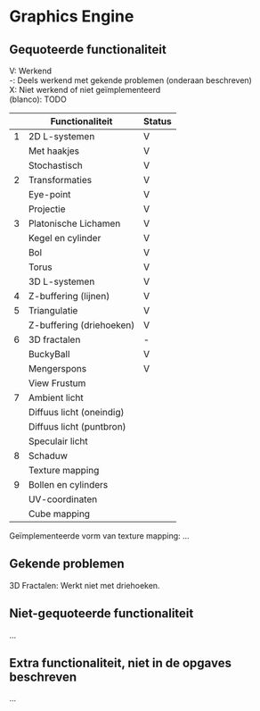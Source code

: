 # Graphics Engine
## Gequoteerde functionaliteit

V: Werkend  
-: Deels werkend met gekende problemen (onderaan beschreven)  
X: Niet werkend of niet geïmplementeerd  
(blanco): TODO  


|     | Functionaliteit          | Status |
|-----|--------------------------|--------|
| 1   | 2D L-systemen            | V      |
|     | Met haakjes              | V      |
|     | Stochastisch             | V      |
| 2   | Transformaties           | V      |
|     | Eye-point                | V      |
|     | Projectie                | V      |
| 3   | Platonische Lichamen     | V      |
|     | Kegel en cylinder        | V      |
|     | Bol                      | V      |
|     | Torus                    | V      |
|     | 3D L-systemen            | V      |
| 4   | Z-buffering (lijnen)     | V      |
| 5   | Triangulatie             | V      |
|     | Z-buffering (driehoeken) | V      |
| 6   | 3D fractalen             | -      |
|     | BuckyBall                | V      |
|     | Mengerspons              | V      |
|     | View Frustum             |        |
| 7   | Ambient licht            |        |
|     | Diffuus licht (oneindig) |        |
|     | Diffuus licht (puntbron) |        |
|     | Speculair licht          |        |
| 8   | Schaduw                  |        |
|     | Texture mapping          |        |
| 9   | Bollen en cylinders      |        |
|     | UV-coordinaten           |        |
|     | Cube mapping             |        |

Geïmplementeerde vorm van texture mapping: ...

## Gekende problemen 
3D Fractalen: Werkt niet met driehoeken.

## Niet-gequoteerde functionaliteit
...

## Extra functionaliteit, niet in de opgaves beschreven
...

